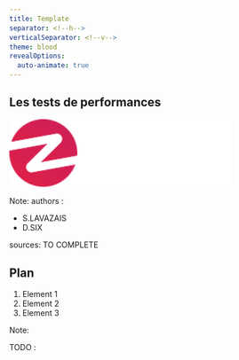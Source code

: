 ```yaml
---
title: Template
separator: <!--h-->
verticalSeparator: <!--v-->
theme: blood
revealOptions:
  auto-animate: true
---
```


## Les tests de performances

<img src="img/zenika_logo.svg" alt="drawing" width="400"/>

Note: authors : 
 - S.LAVAZAIS
 - D.SIX

sources:
TO COMPLETE

<!--v-->

## Plan

1. Element 1
2. Element 2
3. Element 3

Note:

TODO :

